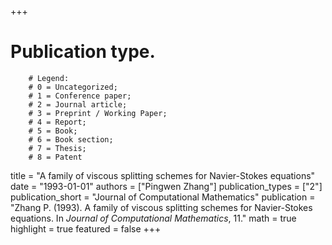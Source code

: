 +++
# Publication type.
        # Legend: 
        # 0 = Uncategorized; 
        # 1 = Conference paper; 
        # 2 = Journal article;
        # 3 = Preprint / Working Paper; 
        # 4 = Report; 
        # 5 = Book; 
        # 6 = Book section;
        # 7 = Thesis; 
        # 8 = Patent
title = "A family of viscous splitting schemes for Navier-Stokes equations"
date = "1993-01-01"
authors = ["Pingwen Zhang"]
publication_types = ["2"]
publication_short = "Journal of Computational Mathematics"
publication = "Zhang P. (1993). A family of viscous splitting schemes for Navier-Stokes equations. In _Journal of Computational Mathematics_, 11."
math = true
highlight = true
featured = false
+++